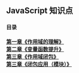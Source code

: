 ## JavaScript 知识点

#### 目录

**[第一章《作用域的理解》](./scope/index.md)**<br/>
**[第二章《变量函数提升》](./promote/index.md)**<br/>
**[第三章《作用域闭包》](./closure/index1.md)**<br/>
**[第三章《闭包应用（模块）》](./closure/index2.md)**<br/>
